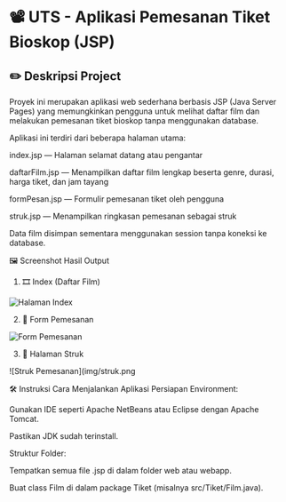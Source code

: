 # 📽️ UTS - Aplikasi Pemesanan Tiket Bioskop (JSP)
## ✏️ Deskripsi Project
Proyek ini merupakan aplikasi web sederhana berbasis JSP (Java Server Pages) yang memungkinkan pengguna untuk melihat daftar film dan melakukan pemesanan tiket bioskop tanpa menggunakan database.

Aplikasi ini terdiri dari beberapa halaman utama:

index.jsp — Halaman selamat datang atau pengantar

daftarFilm.jsp — Menampilkan daftar film lengkap beserta genre, durasi, harga tiket, dan jam tayang

formPesan.jsp — Formulir pemesanan tiket oleh pengguna

struk.jsp — Menampilkan ringkasan pemesanan sebagai struk

Data film disimpan sementara menggunakan session tanpa koneksi ke database.

🖼️ Screenshot Hasil Output
1. 🎞️  Index (Daftar Film)

![Halaman Index](img/index.png)

2. 📝  Form Pemesanan

![Form Pemesanan](img/formPesan.png)

3. 📄 Halaman Struk

![Struk Pemesanan](img/struk.png


🛠️ Instruksi Cara Menjalankan Aplikasi
Persiapan Environment:

Gunakan IDE seperti Apache NetBeans atau Eclipse dengan Apache Tomcat.

Pastikan JDK sudah terinstall.

Struktur Folder:

Tempatkan semua file .jsp di dalam folder web atau webapp.

Buat class Film di dalam package Tiket (misalnya src/Tiket/Film.java).
